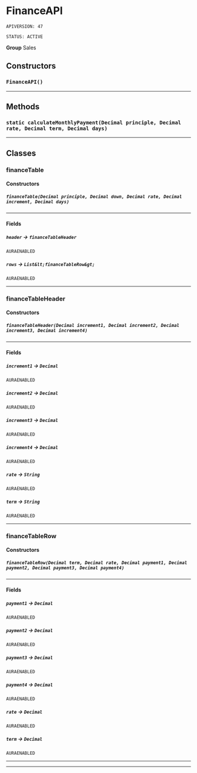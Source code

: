 # FinanceAPI

`APIVERSION: 47`

`STATUS: ACTIVE`



**Group** Sales

## Constructors
### `FinanceAPI()`
---
## Methods
### `static calculateMonthlyPayment(Decimal principle, Decimal rate, Decimal term, Decimal days)`
---
## Classes
### financeTable
#### Constructors
##### `financeTable(Decimal principle, Decimal down, Decimal rate, Decimal increment, Decimal days)`
---
#### Fields

##### `header` → `financeTableHeader`

`AURAENABLED` 

##### `rows` → `List&lt;financeTableRow&gt;`

`AURAENABLED` 

---

### financeTableHeader
#### Constructors
##### `financeTableHeader(Decimal increment1, Decimal increment2, Decimal increment3, Decimal increment4)`
---
#### Fields

##### `increment1` → `Decimal`

`AURAENABLED` 

##### `increment2` → `Decimal`

`AURAENABLED` 

##### `increment3` → `Decimal`

`AURAENABLED` 

##### `increment4` → `Decimal`

`AURAENABLED` 

##### `rate` → `String`

`AURAENABLED` 

##### `term` → `String`

`AURAENABLED` 

---

### financeTableRow
#### Constructors
##### `financeTableRow(Decimal term, Decimal rate, Decimal payment1, Decimal payment2, Decimal payment3, Decimal payment4)`
---
#### Fields

##### `payment1` → `Decimal`

`AURAENABLED` 

##### `payment2` → `Decimal`

`AURAENABLED` 

##### `payment3` → `Decimal`

`AURAENABLED` 

##### `payment4` → `Decimal`

`AURAENABLED` 

##### `rate` → `Decimal`

`AURAENABLED` 

##### `term` → `Decimal`

`AURAENABLED` 

---

---
